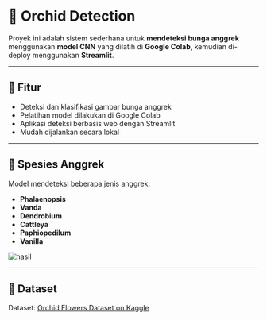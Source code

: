 # 🌺 Orchid Detection
Proyek ini adalah sistem sederhana untuk **mendeteksi bunga anggrek** menggunakan **model CNN** yang dilatih di **Google Colab**, kemudian di-deploy menggunakan **Streamlit**.

---

## 📌 Fitur

- Deteksi dan klasifikasi gambar bunga anggrek  
- Pelatihan model dilakukan di Google Colab  
- Aplikasi deteksi berbasis web dengan Streamlit  
- Mudah dijalankan secara lokal

---

## 🌿 Spesies Anggrek

Model mendeteksi beberapa jenis anggrek:
- **Phalaenopsis**
- **Vanda**
- **Dendrobium**
- **Cattleya**
- **Paphiopedilum**
- **Vanilla**

![hasil](https://github.com/user-attachments/assets/0949a0a1-7f9e-4457-b38b-39e755b61523)

---

## 📂 Dataset

Dataset: [Orchid Flowers Dataset on Kaggle](https://www.kaggle.com/datasets/mikful/orchids)

